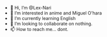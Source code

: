 - 👋 Hi, I’m @Lex-Nari
- 👀 I’m interested in anime and Miguel O'hara
- 🌱 I’m currently learning English
- 💞️ I’m looking to collaborate on nothing.
- 📫 How to reach me... dont.

<!---
Lex-Nari/Lex-Nari is a ✨ special ✨ repository because its `README.md` (this file) appears on your GitHub profile.
You can click the Preview link to take a look at your changes.
--->
